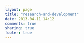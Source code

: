 ```yaml
---
layout: page
title: "research-and-development"
date: 2013-04-11 14:12
comments: true
sharing: true
footer: true
---
```

